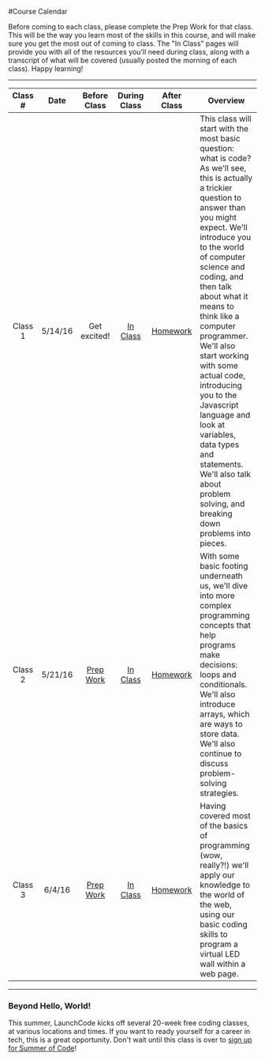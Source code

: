 #Course Calendar

Before coming to each class, please complete the Prep Work for that class. This will be the way you learn most of the skills in this course, and will make sure you get the most out of coming to class. The "In Class" pages will provide you with all of the resources you'll need during class, along with a transcript of what will be covered (usually posted the morning of each class). Happy learning!
***

Class # | Date | Before Class | During Class | After Class | Overview
:------:|:----:|:------------:|:------------:|:--------:|------------|
Class 1 | 5/14/16 | Get excited! | [In Class](./materials/class1) | [Homework](./materials/class1-hw/) | This class will start with the most basic question: what is code? As we'll see, this is actually a trickier question to answer than you might expect. We'll introduce you to the world of computer science and coding, and then talk about what it means to think like a computer programmer. We'll also start working with some actual code, introducing you to the Javascript language and look at variables, data types and statements. We'll also talk about problem solving, and breaking down problems into pieces. |
Class 2 | 5/21/16 | [Prep Work](./materials/class2-prep) | [In Class](./materials/class2) | [Homework](./materials/class2-hw/) | With some basic footing underneath us, we'll dive into more complex programming concepts that help programs make decisions: loops and conditionals. We'll also introduce arrays, which are ways to store data. We'll also continue to discuss problem-solving strategies. |
Class 3 | 6/4/16 | [Prep Work](./materials/class3-prep)| [In Class](./materials/class3) | [Homework](./materials/class3-hw/) | Having covered most of the basics of programming (wow, really?!) we'll apply our knowledge to the world of the web, using our basic coding skills to program a virtual LED wall within a web page.

***
### Beyond Hello, World!

This summer, LaunchCode kicks off several 20-week free coding classes, at various locations and times. If you want to ready yourself for a career in tech, this is a great opportunity. Don't wait until this class is over to [sign up for Summer of Code](https://www.launchcode.org/summerofcode)!
